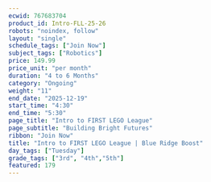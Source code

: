 ```yaml
---
ecwid: 767683704
product_id: Intro-FLL-25-26
robots: "noindex, follow"
layout: "single"
schedule_tags: ["Join Now"]
subject_tags: ["Robotics"]
price: 149.99
price_unit: "per month"
duration: "4 to 6 Months"
category: "Ongoing"
weight: "11"
end_date: "2025-12-19"
start_time: "4:30"
end_time: "5:30"
page_title: "Intro to FIRST LEGO League"
page_subtitle: "Building Bright Futures"
ribbon: "Join Now"
title: "Intro to FIRST LEGO League | Blue Ridge Boost"
day_tags: ["Tuesday"]
grade_tags: ["3rd", "4th","5th"]
featured: 179
---
```

